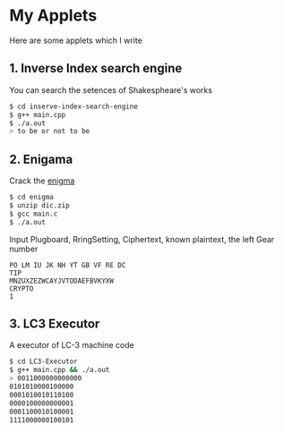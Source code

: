 # My Applets
Here are some applets which I write

## 1. Inverse Index search engine
You can search the setences of Shakespheare's works
```bash
$ cd inserve-index-search-engine
$ g++ main.cpp
$ ./a.out
> to be or not to be
```

## 2. Enigama
Crack the [enigma](https://zh.wikipedia.org/wiki/%E6%81%A9%E5%B0%BC%E6%A0%BC%E7%8E%9B%E5%AF%86%E7%A0%81%E6%9C%BA)
```bash
$ cd enigma
$ unzip dic.zip
$ gcc main.c
$ ./a.out
```
Input Plugboard, RringSetting, Ciphertext, known plaintext, the left Gear number
```
PO LM IU JK NH YT GB VF RE DC
TIP
MNZUXZEZWCAYJVTODAEFBVKYXW
CRYPTO
1
```

## 3. LC3 Executor
A executor of LC-3 machine code
```bash
$ cd LC3-Executor
$ g++ main.cpp && ./a.out
> 0011000000000000
0101010000100000
0001010010110100
0000100000000001
0001100010100001
1111000000100101

```